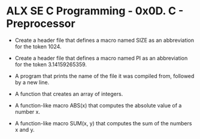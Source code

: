 # ALX SE C Programming - 0x0D. C - Preprocessor


* Create a header file that defines a macro named SIZE as an abbreviation for the token 1024.

* Create a header file that defines a macro named PI as an abbreviation for the token 3.14159265359.

* A program that prints the name of the file it was compiled from, followed by a new line.

* A function that creates an array of integers.

* A function-like macro ABS(x) that computes the absolute value of a number x.

* A function-like macro SUM(x, y) that computes the sum of the numbers x and y.
